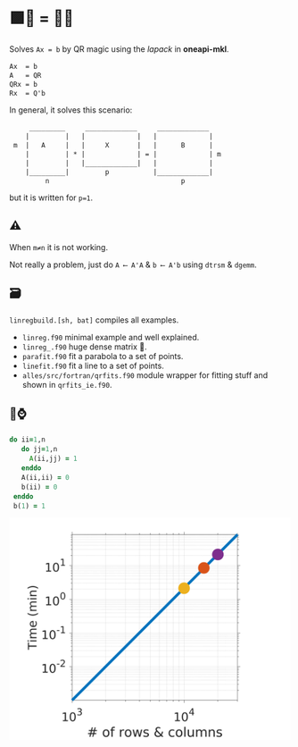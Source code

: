 # 🟪🔴 = 🔷🔺



Solves ```Ax = b```  by QR magic using the *lapack* in **oneapi-mkl**.

```
Ax  = b
A   = QR
QRx = b
Rx  = Q'b
```
In general, it solves this scenario:

```
     _________     _____________     _____________
    |         |   |             |   |             |
 m  |   A     |   |     X       |   |      B      |
    |         | * |             | = |             | m
    |         |   |_____________|   |             |
    |_________|         p           |_____________|
         n                                 p
```

but it is written for ```p=1```.

## ⚠ 

When ```m≠n```  it is not working.  

Not really a problem, just do ```A ⟵ A'A``` & ```b ⟵ A'b``` using ```dtrsm``` & ```dgemm```.

## 🗃

```linregbuild.[sh, bat]``` compiles all examples.

* ```linreg.f90``` minimal example and well explained.
* ```linreg_.f90``` huge dense matrix 🤪.
* ```parafit.f90``` fit a parabola to a set of points.
* ```linefit.f90``` fit a line to a set of points.
* ```alles/src/fortran/qrfits.f90``` module wrapper for fitting stuff and shown in ```qrfits_ie.f90```.

## 🚀⌚

```fortran
do ii=1,n
   do jj=1,n
     A(ii,jj) = 1
   enddo
   A(ii,ii) = 0
   b(ii) = 0
 enddo
 b(1) = 1
```

[![](../pics/qrtime.png)](./)
